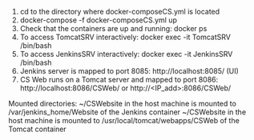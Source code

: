 

1. cd to the directory where docker-composeCS.yml is located
2. docker-compose -f docker-composeCS.yml up
3. Check that the containers are up and running: docker ps 
4. To access TomcatSRV interactively: docker exec -it TomcatSRV /bin/bash
5. To access JenkinsSRV interactively: docker exec -it JenkinsSRV /bin/bash
6. Jenkins server is mapped to port 8085: http://localhost:8085/ (UI)
7. CS Web runs on a Tomcat server and mapped to port 8086:  http://localhost:8086/CSWeb/ or http://<IP_add>:8086/CSWeb/ 

Mounted directories:
~/CSWebsite in the host machine is mounted to /var/jenkins_home/Website of the Jenkins container
~/CSWebsite in the host machine is mounted to /usr/local/tomcat/webapps/CSWeb of the Tomcat container
